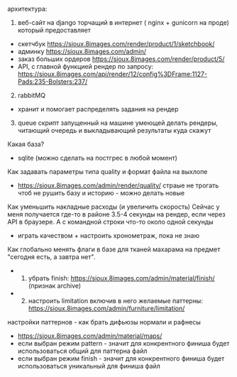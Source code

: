 архитектура:

1. веб-сайт на django торчащий в интернет ( nginx + gunicorn на проде) который предоставляет
- скетчбук https://sioux.8images.com/render/product/1/sketchbook/
- админку https://sioux.8images.com/admin/
- заказ больших ордеров https://sioux.8images.com/render/product/5/
- API, с главной функцией рендер по запросу: https://sioux.8images.com/api/render/12/config%3DFrame:1127-Pads:235-Bolsters:237/

2. rabbitMQ
- хранит и помогает распределять задания на рендер 

3. queue
скрипт запущенный на машине умеющей делать рендеры, читающий очередь и выкладывающий результаты куда скажут





Какая база?
- sqlite (можно сделать на постгрес в любой момент)

Как задавать параметры типа quality и формат файла на выхлопе
- https://sioux.8images.com/admin/render/quality/ 
  страые не трогать чтоб не рушить базу и историю - можно делать новые

Как уменьшить накладные расходы (и увеличить скорость)
Сейчас у меня получается где-то в районе 3.5-4 секунды на рендер, если через API в браузере. А с командной строки что-то около одной секунды
- играть качеством + настроить хронометраж, пока не знаю

Как глобально менять флаги в базе для тканей махарама на предмет "сегодня есть, а завтра нет". 
- 1. убрать finish: https://sioux.8images.com/admin/material/finish/ (признак archive)
- 2. настроить limitation включив в него желаемые паттерны: https://sioux.8images.com/admin/furniture/limitation/

настройки паттернов - как брать  дифьюзы нормали и рафнесы
- https://sioux.8images.com/admin/material/maps/
- если выбран режим pattern - значит для конкрентного финиша будет использоваться общий для паттерна файл
- если выбран режим finish - значит для конкрентного финиша будет использоваться уникальный для финиша файл
